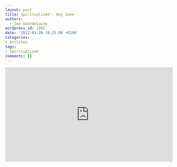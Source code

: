```yaml
---
layout: post
title: Spiritualized - Hey Jane
authors:
  - Joe Gantdelaine
wordpress_id: 1002
date: '2012-03-20 19:15:00 +0100'
categories:
- Artistes
tags:
- Spiritualized
comments: []
---
```

<iframe width="540" height="304" src="http://www.youtube.com/embed/9U_EqgBWnmc" frameborder="0" allowfullscreen></iframe>
